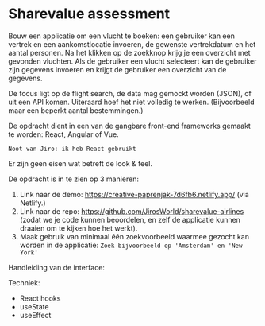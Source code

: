 # Sharevalue assessment

Bouw een applicatie om een vlucht te boeken: een gebruiker kan een vertrek en een aankomstlocatie invoeren, de gewenste vertrekdatum en het aantal personen. Na het klikken op de zoekknop krijg je een overzicht met gevonden vluchten. Als de gebruiker een vlucht selecteert kan de gebruiker zijn gegevens invoeren en krijgt de gebruiker een overzicht van de gegevens.

De focus ligt op de flight search, de data mag gemockt worden (JSON), of uit een API komen. Uiteraard hoef het niet volledig te werken. (Bijvoorbeeld maar een beperkt aantal bestemmingen.)

De opdracht dient in een van de gangbare front-end frameworks gemaakt te worden: React, Angular of Vue.

```Noot van Jiro: ik heb React gebruikt```

Er zijn geen eisen wat betreft de look & feel.

De opdracht is in te zien op 3 manieren:

1. Link naar de demo: https://creative-paprenjak-7d6fb6.netlify.app/ (via Netlify.)
2. Link naar de repo: https://github.com/JirosWorld/sharevalue-airlines (zodat we je code kunnen beoordelen, en zelf de applicatie kunnen draaien om te kijken hoe het werkt).
3. Maak gebruik van minimaal één zoekvoorbeeld waarmee gezocht kan worden in de applicatie: ```Zoek bijvoorbeeld op 'Amsterdam' en 'New York'```

Handleiding van de interface:


Techniek:

- React hooks
- useState
- useEffect